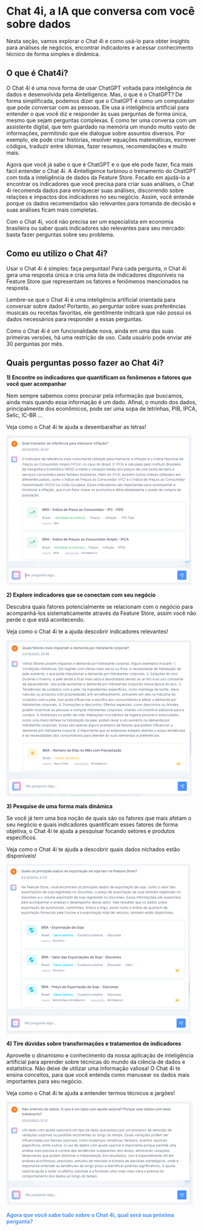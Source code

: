 # Chat 4i, a IA que conversa com você sobre dados

Nesta seção, vamos explorar o Chat 4i e como usá-lo para obter insights para análises de negócios, encontrar indicadores e acessar conhecimento técnico de forma simples e dinâmica.

## O que é Chat4i?

O Chat 4i é uma nova forma de usar ChatGPT voltada para inteligência de dados e desenvolvida pela 4intelligence. Mas, o que é o ChatGPT? De forma simplificada, podemos dizer que o ChatGPT é como um computador que pode conversar com as pessoas. Ele usa a inteligência artificial para entender o que você diz e responder às suas perguntas de forma única, mesmo que sejam perguntas complexas. É como ter uma conversa com um assistente digital, que tem guardado na memória um mundo muito vasto de informações, permitindo que ele dialogue sobre assuntos diversos. Por exemplo, ele pode criar histórias, resolver equações matemáticas, escrever códigos, traduzir entre idiomas, fazer resumos, recomendações e muito mais.

Agora que você já sabe o que é ChatGPT e o que ele pode fazer, fica mais fácil entender o Chat 4i. A 4intelligence turbinou o treinamento do ChatGPT com toda a inteligência de dados da Feature Store. Focado em ajudá-lo a encontrar os indicadores que você precisa para criar suas análises, o Chat 4i recomenda dados para enriquecer suas análises, discorrendo sobre relações e impactos dos indicadores no seu negócio. Assim, você entende porque os dados recomendados são relevantes para tomanda de decisão e suas análises ficam mais completas.

Com o Chat 4i, você não precisa ser um especialista em economia brasileira ou saber quais indicadores são relevantes para seu mercado: basta fazer perguntas sobre seu problema.

## Como eu utilizo o Chat 4i?

Usar o Chat 4i é simples: faça perguntas! Para cada pergunta, o Chat 4i gera uma resposta única e cria uma lista de indicadores disponíveis na Feature Store que representam os fatores e fenômenos mencionados na resposta.

Lembre-se que o Chat 4i é uma inteligência artificial orientada para conversar sobre dados! Portanto, ao perguntar sobre suas preferências musicais ou receitas favoritas, ele gentilmente indicará que não possui os dados necessários para responder a essas perguntas.

Como o Chat 4i é um funcionalidade nova, ainda em uma das suas primeiras versões, há uma restrição de uso. Cada usuário pode enviar até 30 perguntas por mês.

## Quais perguntas posso fazer ao Chat 4i?


**1) Encontre os indicadores que quantificam os fenômenos e fatores que você quer acompanhar**

Nem sempre sabemos como procurar pela informação que buscamos, ainda mais quando essa informação é um dado. Afinal, o mundo dos dados, principalmente dos econômicos, pode ser uma sopa de letrinhas, PIB, IPCA, Selic, IC-BR ... 

Veja como o Chat 4i te ajuda a desembaralhar as letras!

![](https://raw.githubusercontent.com/4intelligence/documentation/main/pt-br/feature-store/search/img/inflacao_ipc_ipca.png)


**2) Explore indicadores que se conectam com seu negócio**

Descubra quais fatores potencialmente se relacionam com o negócio para acompanhá-los sistematicamente através da Feature Store, assim você não perde o que está acontecendo.

Veja como o Chat 4i te a ajuda descobrir indicadores relevantes!

![](https://raw.githubusercontent.com/4intelligence/documentation/main/pt-br/feature-store/search/img/hidratante_chuva.png)


**3) Pesquise de uma forma mais dinâmica**

Se você já tem uma boa noção de quais são os fatores que mais afetam o seu negócio e quais indicadores quantificam esses fatores de forma objetiva, o Chat 4i te ajuda a pesquisar focando setores e produtos específicos.

Veja como o Chat 4i te ajuda a descobrir quais dados nichados estão disponíveis!

![](https://raw.githubusercontent.com/4intelligence/documentation/main/pt-br/feature-store/search/img/exportacao_soja.png)


**4) Tire dúvidas sobre transformações e tratamentos de indicadores**

Aproveite o dinamismo e conhecimento da nossa aplicação de inteligência artificial para aprender sobre técnicas do mundo da ciência de dados e estatística. Não deixe de utilizar uma informação valiosa! O Chat 4i te ensina conceitos, para que você entenda como manusear os dados mais importantes para seu negócio.

Veja como o Chat 4i te ajuda a entender termos técnicos e jargões!

![](https://raw.githubusercontent.com/4intelligence/documentation/main/pt-br/feature-store/search/img/chat4i_sazonal.png)


<style>
blue4i {
  color: #4C94FF;
}
</style>

<blue4i>**Agora que você sabe tudo sobre o Chat 4i, qual será sua próxima pergunta?**</blue4i>
